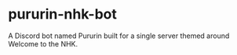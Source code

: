 # pururin-nhk-bot
A Discord bot named Pururin built for a single server themed around Welcome to the NHK.
